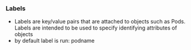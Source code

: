 ### Labels

- Labels are key/value pairs that are attached to objects such as Pods. Labels are intended to be used to specify identifying attributes of objects
- by default label is run: podname
